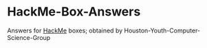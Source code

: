 # HackMe-Box-Answers
Answers for [HackMe](https://tryhackme.com) boxes; obtained by Houston-Youth-Computer-Science-Group
